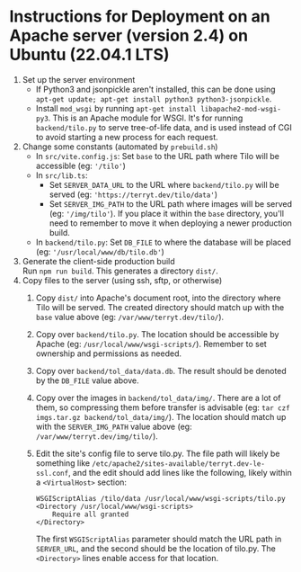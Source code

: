# Instructions for Deployment on an Apache server (version 2.4) on Ubuntu (22.04.1 LTS)

1.  Set up the server environment
    -   If Python3 and jsonpickle aren't installed, this can be done using
        `apt-get update; apt-get install python3 python3-jsonpickle`.
    -   Install `mod_wsgi` by running `apt-get install libapache2-mod-wsgi-py3`. This is an Apache module for WSGI.
        It's for running `backend/tilo.py` to serve tree-of-life data, and is used instead of CGI to avoid starting
        a new process for each request.
1.  Change some constants (automated by `prebuild.sh`)
    -   In `src/vite.config.js`: Set `base` to the URL path where Tilo will be accessible (eg: `'/tilo'`)
    -   In `src/lib.ts`:
        -   Set `SERVER_DATA_URL` to the URL where `backend/tilo.py` will be served
            (eg: `'https://terryt.dev/tilo/data'`)
        -   Set `SERVER_IMG_PATH` to the URL path where images will be served (eg: `'/img/tilo'`).
            If you place it within the `base` directory, you'll need to remember to move it when deploying
            a newer production build.
    -   In `backend/tilo.py`: Set `DB_FILE` to where the database will be placed (eg: `'/usr/local/www/db/tilo.db'`)
1.  Generate the client-side production build <br>
    Run `npm run build`. This generates a directory `dist/`.
1.  Copy files to the server (using ssh, sftp, or otherwise)
    1.  Copy `dist/` into Apache's document root, into the directory where Tilo will be served.
        The created directory should match up with the `base` value above (eg: `/var/www/terryt.dev/tilo/`).
    1.  Copy over `backend/tilo.py`. The location should be accessible by Apache (eg: `/usr/local/www/wsgi-scripts/`).
        Remember to set ownership and permissions as needed.
    1.  Copy over `backend/tol_data/data.db`. The result should be denoted by the `DB_FILE` value above.
    1.  Copy over the images in `backend/tol_data/img/`. There are a lot of them, so compressing them
        before transfer is advisable (eg: `tar czf imgs.tar.gz backend/tol_data/img/`). The location should
        match up with the `SERVER_IMG_PATH` value above (eg: `/var/www/terryt.dev/img/tilo/`).
    1.  Edit the site's config file to serve tilo.py. The file path will likely be something like
        `/etc/apache2/sites-available/terryt.dev-le-ssl.conf`, and the edit should add lines like the following,
        likely within a `<VirtualHost>` section:
        
            WSGIScriptAlias /tilo/data /usr/local/www/wsgi-scripts/tilo.py
            <Directory /usr/local/www/wsgi-scripts>
                Require all granted
            </Directory>
        
        The first `WSGIScriptAlias` parameter should match the URL path in `SERVER_URL`, and the second should
        be the location of tilo.py. The `<Directory>` lines enable access for that location.
